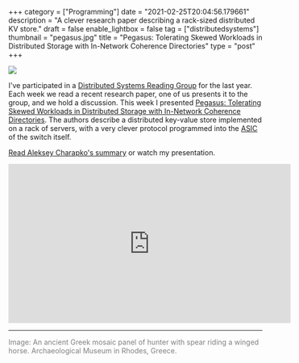 +++
category = ["Programming"]
date = "2021-02-25T20:04:56.179661"
description = "A clever research paper describing a rack-sized distributed KV store."
draft = false
enable_lightbox = false
tag = ["distributedsystems"]
thumbnail = "pegasus.jpg"
title = "Pegasus: Tolerating Skewed Workloads in Distributed Storage with In-Network Coherence Directories"
type = "post"
+++

![](pegasus.jpg)

I've participated in a [Distributed Systems Reading Group](http://charap.co/category/reading-group/) for the last year. Each week we read a recent research paper, one of us presents it to the group, and we hold a discussion. This week I presented [Pegasus: Tolerating Skewed Workloads in Distributed Storage with In-Network Coherence Directories](https://www.usenix.org/system/files/osdi20-li_jialin.pdf). The authors describe a distributed key-value store implemented on a rack of servers, with a very clever protocol programmed into the [ASIC](https://en.wikipedia.org/wiki/Application-specific_integrated_circuit) of the switch itself.

[Read Aleksey Charapko's summary](http://charap.co/reading-group-pegasus-tolerating-skewed-workloads-in-distributed-storage-with-in-network-coherence-directories/) or watch my presentation.

<iframe width="560" height="315" src="https://www.youtube.com/embed/Z4R9DR6jgt4" title="YouTube video player" frameborder="0" allow="accelerometer; autoplay; clipboard-write; encrypted-media; gyroscope; picture-in-picture" allowfullscreen></iframe>

***

<span style="color: gray">Image: An ancient Greek mosaic panel of hunter with spear riding a winged horse. Archaeological Museum in Rhodes, Greece.</span>
